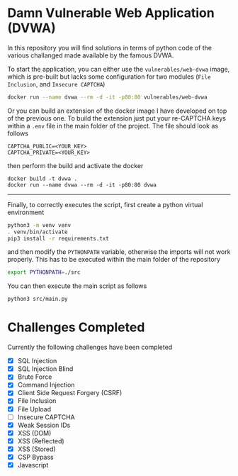 # Damn Vulnerable Web Application (DVWA)

In this repository you will find solutions in terms of python code of the various challanged made available by the famous DVWA. 

To start the application, you can either use the `vulnerables/web-dvwa` image, which is pre-built but lacks some configuration for two modules (`File Inclusion`, and `Insecure CAPTCHA`)

```sh
docker run --name dvwa --rm -d -it -p80:80 vulnerables/web-dvwa
```

Or you can build an extension of the docker image I have developed on
top of the previous one. To build the extension just put your
re-CAPTCHA keys within a `.env` file in the main folder of the
project. The file should look as follows

```
CAPTCHA_PUBLIC=<YOUR_KEY>
CAPTCHA_PRIVATE=<YOUR_KEY>
```

then perform the build and activate the docker

```
docker build -t dvwa .
docker run --name dvwa --rm -d -it -p80:80 dvwa
```

------------

Finally, to correctly executes the script, first create a python virtual environment 

```sh
python3 -m venv venv
. venv/bin/activate
pip3 install -r requirements.txt
```

and then modify the `PYTHONPATH` variable, otherwise the imports will
not work properly. This has to be executed within the main folder of
the repository

```sh
export PYTHONPATH=./src
```

You can then execute the main script as follows

```sh
python3 src/main.py
```

# Challenges Completed

Currently the following challenges have been completed

- [X] SQL Injection
- [X] SQL Injection Blind
- [X] Brute Force
- [X] Command Injection
- [X] Client Side Request Forgery (CSRF)
- [X] File Inclusion
- [X] File Upload
- [ ] Insecure CAPTCHA
- [X] Weak Session IDs
- [X] XSS (DOM)
- [X] XSS (Reflected)
- [X] XSS (Stored)
- [X] CSP Bypass
- [X] Javascript
